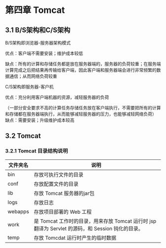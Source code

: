 # 第四章 Tomcat

## 3.1 B/S架构和C/S架构

B/S架构即浏览器-服务器架构模式

优点：客户端不需要安装；维护成本较低

缺点：所有的计算和存储任务都是放在服务器端的，服务器的负荷较重；在服务端计算完成之后把结果再传输给客户端，因此客户端和服务器端会进行非常频繁的数据通信；从而网络负荷较重

C/S架构即服务器-客户机

优点：充分利用客户端机器的资源，减轻服务器的负荷

（一部分安全要求不高的计算任务存储任务放在客户端执行，不需要把所有的计算和存储都在服务器端执行，从而能够减轻服务器的压力，也能够减轻网络负荷）
缺点：需要安装；升级维护成本较高

## 3.2 Tomcat

### 3.2.1 Tomcat 目录结构说明

| 文件夹名 | 说明                                                         |
| -------- | ------------------------------------------------------------ |
| bin      | 存放可执行文件的目录                                         |
| conf     | 存放配置文件的目录                                           |
| lib      | 存放 Tomcat 服务器的jar包                                    |
| logs     | 存放日志                                                     |
| webapps  | 存放项目部署的 Web 工程                                      |
| work     | 是 Tomcat 工作时的目录，用来存放 Tomcat 运行时 jsp 翻译为 Servlet 的源码，和 Session 钝化的目录。 |
| temp     | 存放 Tomcdat 运行时产生的临时数据                            |

